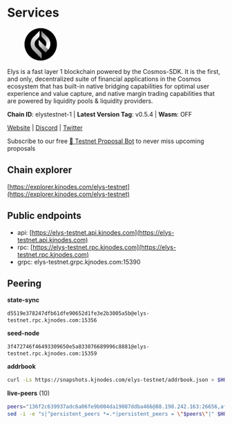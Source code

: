 # Services

<figure><img src="https://raw.githubusercontent.com/kj89/cosmos-images/main/logos/elys.png" alt=""><figcaption></figcaption></figure>

Elys is a fast layer 1 blockchain powered by the Cosmos-SDK.  It is the first, and only, decentralized suite of financial  applications in the Cosmos ecosystem that has built-in native  bridging capabilities for optimal user experience and value  capture, and native margin trading capabilities that are  powered by liquidity pools & liquidity providers.

**Chain ID**: elystestnet-1 | **Latest Version Tag**: v0.5.4 | **Wasm**: OFF

[Website](https://elys.network) | [Discord](https://discord.gg/R9Gr6Vh7vC) | [Twitter](https://twitter.com/elys_network)



Subscribe to our free [🤖 Testnet Proposal Bot](https://t.me/kjnodes_testnet_proposal_bot) to never miss upcoming proposals


## Chain explorer
[https://explorer.kjnodes.com/elys-testnet](https://explorer.kjnodes.com/elys-testnet)

## Public endpoints

* api: [https://elys-testnet.api.kjnodes.com](https://elys-testnet.api.kjnodes.com)
* rpc: [https://elys-testnet.rpc.kjnodes.com](https://elys-testnet.rpc.kjnodes.com)
* grpc: elys-testnet.grpc.kjnodes.com:15390

## Peering

**state-sync**

```text
d5519e378247dfb61dfe90652d1fe3e2b3005a5b@elys-testnet.rpc.kjnodes.com:15356
```

**seed-node**

```text
3f472746f46493309650e5a033076689996c8881@elys-testnet.rpc.kjnodes.com:15359
```

**addrbook**
```bash
curl -Ls https://snapshots.kjnodes.com/elys-testnet/addrbook.json > $HOME/.elys/config/addrbook.json
```

**live-peers** (10)
```bash
peers="136f2c639937adc6a06fe9b004da19087ddba466@88.198.242.163:26656,af58431c7bf3ce9cfc4f77f5243cc40e37454b50@65.109.154.182:40656,d5519e378247dfb61dfe90652d1fe3e2b3005a5b@65.109.68.190:15356,f6480d5563172e7de0b97b666c4d503d7c4daae8@94.130.225.23:26656,8851667ffc0b35d3a993fce617fd7a1a736729ad@65.21.126.180:30656,ab4068efcb0e1401ff1b08f9269fa88151a640c0@154.12.229.78:26656,89c4d6fa66c4e4517742e564cd6ba1532496fd43@65.108.108.52:32656,b7b044df4dc2e709972b79c04d9eb7d921e3b45f@116.202.227.117:53656,72de6c7078b16e378e28b44337568c33e5241953@159.65.82.47:38656,72830131de8c4d80cad5e69326d7dc570be4dcf8@65.109.28.226:17656"
sed -i -e "s|^persistent_peers *=.*|persistent_peers = \"$peers\"|" $HOME/.elys/config/config.toml
```
